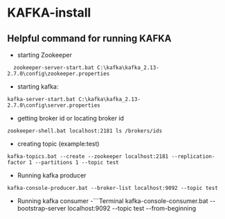 # KAFKA-install

## Helpful command for running KAFKA
- starting Zookeeper
```Terminal 
  zookeeper-server-start.bat C:\kafka\kafka_2.13-2.7.0\config\zookeeper.properties
  ```
  
  - starting kafka:
  ```Terminal
  kafka-server-start.bat C:\kafka\kafka_2.13-2.7.0\config\server.properties
  ```
  
  - getting broker id or locating broker id
  ```Terminal
  zookeeper-shell.bat localhost:2181 ls /brokers/ids
  ```
  - creating topic (example:test)
  ```Terminal
  kafka-topics.bat --create --zookeeper localhost:2181 --replication-factor 1 --partitions 1 --topic test
  ```
  - Running kafka producer
  ```Terminal
  kafka-console-producer.bat --broker-list localhost:9092 --topic test
  ```
  - Running kafka consumer
  -```Terminal
  kafka-console-consumer.bat --bootstrap-server localhost:9092 --topic test --from-beginning
  ```


